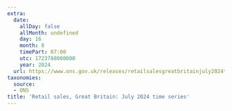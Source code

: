 ```yaml
---
extra:
  date:
    allDay: false
    allMonth: undefined
    day: 16
    month: 8
    timePart: 07:00
    utc: 1723788000000
    year: 2024
  url: https://www.ons.gov.uk/releases/retailsalesgreatbritainjuly2024timeseries
taxonomies:
  source:
  - ONS
title: 'Retail sales, Great Britain: July 2024 time series'
---
```

